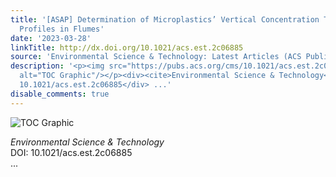 ```yaml
---
title: '[ASAP] Determination of Microplastics’ Vertical Concentration Transport (Rouse)
  Profiles in Flumes'
date: '2023-03-28'
linkTitle: http://dx.doi.org/10.1021/acs.est.2c06885
source: 'Environmental Science & Technology: Latest Articles (ACS Publications)'
description: '<p><img src="https://pubs.acs.org/cms/10.1021/acs.est.2c06885/asset/images/medium/es2c06885_0010.gif"
  alt="TOC Graphic"/></p><div><cite>Environmental Science & Technology</cite></div><div>DOI:
  10.1021/acs.est.2c06885</div> ...'
disable_comments: true
---
```

<p><img src="https://pubs.acs.org/cms/10.1021/acs.est.2c06885/asset/images/medium/es2c06885_0010.gif" alt="TOC Graphic"/></p><div><cite>Environmental Science & Technology</cite></div><div>DOI: 10.1021/acs.est.2c06885</div> ...